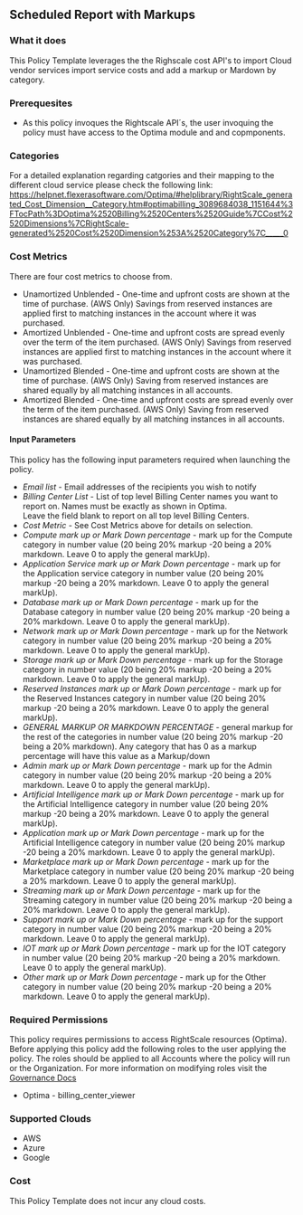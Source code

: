 ## Scheduled Report with Markups 

### What it does

This Policy Template leverages the the Righscale cost API's to import Cloud vendor services import service costs and add a markup or Mardown by category.   

### Prerequesites

- As this policy invoques the Rightscale API´s, the user invoquing the policy must have access to the Optima module and and copmponents.

### Categories 
For a detailed explanation regarding catgories and their mapping to the different cloud service please check the following link:
https://helpnet.flexerasoftware.com/Optima/#helplibrary/RightScale_generated_Cost_Dimension__Category.htm#optimabilling_3089684038_1151644%3FTocPath%3DOptima%2520Billing%2520Centers%2520Guide%7CCost%2520Dimensions%7CRightScale-generated%2520Cost%2520Dimension%253A%2520Category%7C_____0

### Cost Metrics

There are four cost metrics to choose from.

- Unamortized Unblended - One-time and upfront costs are shown at the time of purchase. (AWS Only) Savings from reserved instances are applied first to matching instances in the account where it was purchased.
- Amortized Unblended - One-time and upfront costs are spread evenly over the term of the item purchased. (AWS Only) Savings from reserved instances are applied first to matching instances in the account where it was purchased.
- Unamortized Blended - One-time and upfront costs are shown at the time of purchase. (AWS Only) Saving from reserved instances are shared equally by all matching instances in all accounts.
- Amortized Blended - One-time and upfront costs are spread evenly over the term of the item purchased. (AWS Only) Saving from reserved instances are shared equally by all matching instances in all accounts.

#### Input Parameters

This policy has the following input parameters required when launching the policy.
- *Email list* - Email addresses of the recipients you wish to notify
- *Billing Center List* - List of top level Billing Center names you want to report on.  Names must be exactly as shown in Optima.  
Leave the field blank to report on all top level Billing Centers.
- *Cost Metric* -  See Cost Metrics above for details on selection.
- *Compute mark up or Mark Down percentage* - mark up for the Compute category in number value (20 being 20% markup -20 being a 20% markdown. Leave 0 to apply the general markUp).
- *Application Service mark up or Mark Down percentage* - mark up for the Application service category in number value (20 being 20% markup -20 being a 20% markdown. Leave 0 to apply the general markUp).
- *Database mark up or Mark Down percentage* - mark up for the Database category in number value (20 being 20% markup -20 being a 20% markdown. Leave 0 to apply the general markUp).
- *Network mark up or Mark Down percentage* - mark up for the Network category in number value (20 being 20% markup -20 being a 20% markdown. Leave 0 to apply the general markUp).
- *Storage mark up or Mark Down percentage* - mark up for the Storage category in number value (20 being 20% markup -20 being a 20% markdown. Leave 0 to apply the general markUp).
- *Reserved Instances mark up or Mark Down percentage* - mark up for the Reserved Instances category in number value (20 being 20% markup -20 being a 20% markdown. Leave 0 to apply the general markUp).
- *GENERAL MARKUP OR MARKDOWN PERCENTAGE* - general markup for the rest of the categories in number value (20 being 20% markup -20 being a 20% markdown). Any category that has 0 as a markup percentage will have this value as a Markup/down
- *Admin mark up or Mark Down percentage* - mark up for the Admin category in number value (20 being 20% markup -20 being a 20% markdown. Leave 0 to apply the general markUp).
- *Artificial Intelligence mark up or Mark Down percentage* - mark up for the Artificial Intelligence category in number value (20 being 20% markup -20 being a 20% markdown. Leave 0 to apply the general markUp).
- *Application mark up or Mark Down percentage* - mark up for the Artificial Intelligence category in number value (20 being 20% markup -20 being a 20% markdown. Leave 0 to apply the general markUp).
- *Marketplace mark up or Mark Down percentage* - mark up for the Marketplace category in number value (20 being 20% markup -20 being a 20% markdown. Leave 0 to apply the general markUp).
- *Streaming mark up or Mark Down percentage* - mark up for the Streaming category in number value (20 being 20% markup -20 being a 20% markdown. Leave 0 to apply the general markUp).
- *Support mark up or Mark Down percentage* - mark up for the support category in number value (20 being 20% markup -20 being a 20% markdown. Leave 0 to apply the general markUp).
- *IOT mark up or Mark Down percentage* - mark up for the IOT category in number value (20 being 20% markup -20 being a 20% markdown. Leave 0 to apply the general markUp).
- *Other mark up or Mark Down percentage* - mark up for the Other category in number value (20 being 20% markup -20 being a 20% markdown. Leave 0 to apply the general markUp).


### Required Permissions

This policy requires permissions to access RightScale resources (Optima).  Before applying this policy add the following roles to the user applying the policy.  The roles should be applied to all Accounts where the policy will run or the Organization. For more information on modifying roles visit the [Governance Docs](https://docs.rightscale.com/cm/ref/user_roles.html)

- Optima - billing_center_viewer

### Supported Clouds


- AWS
- Azure
- Google

### Cost

This Policy Template does not incur any cloud costs.
